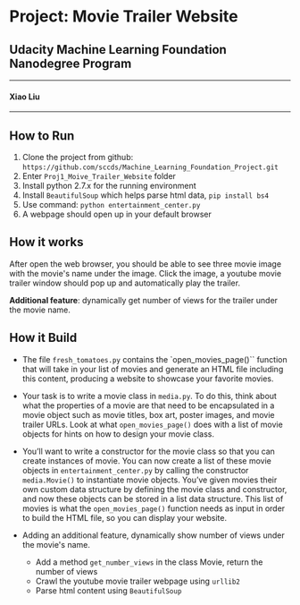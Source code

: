 # Project: Movie Trailer Website
## Udacity Machine Learning Foundation Nanodegree Program

----
#### Xiao Liu
----

## How to Run

1. Clone the project from github: `https://github.com/sccds/Machine_Learning_Foundation_Project.git`
2. Enter `Proj1_Moive_Trailer_Website` folder
3. Install python 2.7.x for the running environment
4. Install `BeautifulSoup` which helps parse html data, `pip install bs4`
5. Use command: `python entertainment_center.py`
6. A webpage should open up in your default browser


## How it works

After open the web browser, you should be able to see three movie image with the movie's name under the image. Click the image, a youtube movie trailer window should pop up and automatically play the trailer. 

**Additional feature**: dynamically get number of views for the trailer under the movie name.

## How it Build

- The file `fresh_tomatoes.py` contains the `open_movies_page()`` function that will take in your list of movies and generate an HTML file including this content, producing a website to showcase your favorite movies.

- Your task is to write a movie class in `media.py`. To do this, think about what the properties of a movie are that need to be encapsulated in a movie object such as movie titles, box art, poster images, and movie trailer URLs. Look at what `open_movies_page()` does with a list of movie objects for hints on how to design your movie class.

- You’ll want to write a constructor for the movie class so that you can create instances of movie. You can now create a list of these movie objects in `entertainment_center.py` by calling the constructor `media.Movie()` to instantiate movie objects. You’ve given movies their own custom data structure by defining the movie class and constructor, and now these objects can be stored in a list data structure. This list of movies is what the `open_movies_page()` function needs as input in order to build the HTML file, so you can display your website.

- Adding an additional feature, dynamically show number of views under the movie's name.
    + Add a method `get_number_views` in the class Movie, return the number of views
    + Crawl the youtube movie trailer webpage using `urllib2`
    + Parse html content using `BeautifulSoup`

